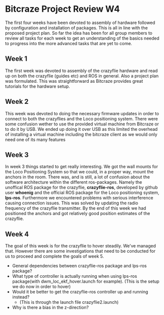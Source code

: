 # Bitcraze Project Review W4
The first four weeks have been devoted to assembly of hardware followed by configuration and installation of packages. This is all in line with the proposed project plan. So far the idea has been for all group members to review all tasks for each week to get an understanding of the basics needed to progress into the more advanced tasks that are yet to come.

## Week 1
The first week was devoted to assembly of the crazyflie hardware and read up on both the crazyflie (guides etc) and ROS in general. Also a project plan was formulated.
This was straightforward as Bitcraze provides great tutorials for the hardware setup.

## Week 2
This week was devoted to doing the necessary firmware updates in order to connect to both the crazyflies and the Loco positioning system. There were some confusion wether to use the provided virtual machine from Bitcraze or to do it by USB. We ended up doing it over USB as this limited the overhead of installing a virtual machine including the bitcraze client as we would only need one of its many features

## Week 3
In week 3 things started to get really interesting. We got the wall mounts for the Loco Positioning System so that we could, in a proper way, mount the anchors in the room. There was, and is still, a lot of confusion about the software architecture within the different ros-packages. Namely the unoffical ROS package for the crazyflie, **crazyflie-ros**, developed by github user **whoenig** and the official ROS package for the Loco positioning system, **lps-ros**. Furthermore we encountered problems with serious interference causing connection issues. This was solved by updating the radio frequency of the crazyflie transmitter. By the end of this week we had positioned the anchors and got relatively good position estimates of the crazyflie.

## Week 4
The goal of this week is for the crazyflie to hover steadily. We've managed that. However there are some investigations that need to be conducted for us to proceed and complete the goals of week 5.

* General dependencies between crazyflie-ros package and lps-ros package?
* What type of controller is actually running when using lps-ros package(with dwm_loc_ekf_hover.launch for example). (This is the setup we do now in order to hover)
*  Would it be better to get the crazyflie-ros controller up and running instead?
	* (This is through the launch file crazyflie2.launch)
* Why is there a bias in the z-direction? 

